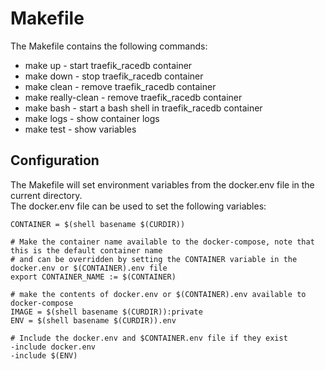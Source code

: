 # Makefile

The Makefile contains the following commands:

- make up - start traefik_racedb container
- make down - stop traefik_racedb container
- make clean - remove traefik_racedb container
- make really-clean - remove traefik_racedb container 
- make bash - start a bash shell in traefik_racedb container
- make logs - show container logs
- make test - show variables


## Configuration

The Makefile will set environment variables from the docker.env file in the current directory.  
The docker.env file can be used to set the following variables:

```
CONTAINER = $(shell basename $(CURDIR))

# Make the container name available to the docker-compose, note that this is the default container name
# and can be overridden by setting the CONTAINER variable in the docker.env or $(CONTAINER).env file
export CONTAINER_NAME := $(CONTAINER)

# make the contents of docker.env or $(CONTAINER).env available to docker-compose 
IMAGE = $(shell basename $(CURDIR)):private
ENV = $(shell basename $(CURDIR)).env

# Include the docker.env and $CONTAINER.env file if they exist
-include docker.env
-include $(ENV)

```

